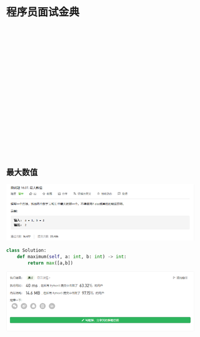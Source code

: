 # 程序员面试金典

## 

![]()

```python

```

![]()

## 

![]()

```python

```

![]()

## 

![]()

```python

```

![]()

## 

![]()

```python

```

![]()

## 最大数值

![](./images/065.png)

```python
class Solution:
    def maximum(self, a: int, b: int) -> int:
        return max([a,b])
```

![](./images/065_.png)